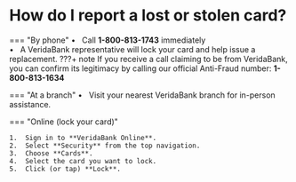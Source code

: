 # How do I report a lost or stolen card?

=== "By phone"
    •&nbsp;&nbsp;	Call **1-800-813-1743** immediately<br>
    •&nbsp;&nbsp;	A VeridaBank representative will lock your card and help issue a replacement.
    ???+ note
        If you receive a call claiming to be from VeridaBank, you can confirm its legitimacy by calling our official Anti-Fraud number: **1-800-813-1634**

=== "At a branch"
    •&nbsp;&nbsp; Visit your nearest VeridaBank branch for in-person assistance.

=== "Online (lock your card)"

    1.	Sign in to **VeridaBank Online**.
    2.	Select **Security** from the top navigation.
    3.	Choose **Cards**.
    4.	Select the card you want to lock.
    5.	Click (or tap) **Lock**.
